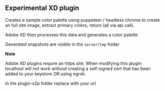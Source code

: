 
## Experimental XD plugin

Creates a sample color palette using puppeteer / headless chrome to create an full site image, extract primary colors, return (all via api call). 

Adobe XD then processes this data and generates a color palette

Generated snapshots are visible in the `server/tmp` folder

**Note**

Adobe XD plugins require an https site. When modifying this plugin localhost will not work without creating a self-signed cert that has been added to your keystore OR using ngrok.

In the plugin-s2p folder replace with your url
